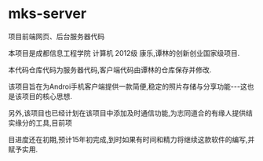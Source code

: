 mks-server
==========

项目前端网页、后台服务器代码


本项目是成都信息工程学院 计算机 2012级 康乐,谭林的创新创业国家级项目.

本代码仓库代码为服务器代码,客户端代码由谭林的仓库保存并修改.

该项目旨在为Androi手机客户端提供一款简便,稳定的照片存储与分享功能---这也是该项目的核心思想.

另外,该项目也已经计划在该项目中添加及时通信功能,为志同道合的有缘人提供结实缘分的工具,目前项

目进度还在初期,预计15年初完成,到时如果有时间和精力将继续这款软件的编写,并赋予实用.

